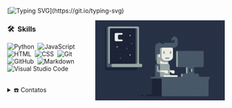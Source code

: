 [![Typing SVG](https://readme-typing-svg.herokuapp.com?font=Architects+Daughter&color=7AF79A&size=30&lines=Hey!+welcome!;My+Name+is+Juan!;Graduating+In+Data+Science!)](https://git.io/typing-svg)

<img alt="Night Coding" src="https://raw.githubusercontent.com/AVS1508/AVS1508/master/assets/Night-Coding.gif" align="right"/>

### 🛠 &nbsp;Skills

![Python](https://img.shields.io/badge/-Python-05122A?style=flat&logo=python)&nbsp;
![JavaScript](https://img.shields.io/badge/-JavaScript-05122A?style=flat&logo=javascript)
![HTML](https://img.shields.io/badge/-HTML-05122A?style=flat&logo=HTML5)&nbsp;
![CSS](https://img.shields.io/badge/-CSS-05122A?style=flat&logo=CSS3&logoColor=1572B6)&nbsp;
![Git](https://img.shields.io/badge/-Git-05122A?style=flat&logo=git)&nbsp;
![GitHub](https://img.shields.io/badge/-GitHub-05122A?style=flat&logo=github)&nbsp;
![Markdown](https://img.shields.io/badge/-Markdown-05122A?style=flat&logo=markdown)
![Visual Studio Code](https://img.shields.io/badge/-Visual%20Studio%20Code-05122A?style=flat&logo=visual-studio-code&logoColor=007ACC)&nbsp;

<br/>


<details>
  <summary>☎️ Contatos</summary>
<div>
  <samp>
    <h2 align="center">😎 Onde pode me contactar:</h2>
    <p align="center">
      <br/>
      <a href="https://www.linkedin.com/in/juan-nogueira-a9329a216/" target="blank"><img align="center"
         src="https://img.shields.io/badge/linkedin-%231DA1F2.svg?style=for-the-badge&logo=linkedin&logoColor=white"
         alt="azzar" height="30"/></a>
      <a href="https://mailto:juanmatheusdsn@gmail.com" target="blank"><img align="center"
         src="https://img.shields.io/badge/gmail-EA4335.svg?style=for-the-badge&logo=gmail&logoColor=white"
         alt="azzar" height="30"/></a>
    </p>
  <p align="center">
      <a href="https://www.instagram.com/juanf.e36?igsh=aXhqeWZjZTc4dnZu" target="blank"><img align="center"
         src="https://img.shields.io/badge/instagram-%23E4405F.svg?style=for-the-badge&logo=Instagram&logoColor=white"
         alt="azzar" height="30"/></a>
  </samp>
</div>
</details>

